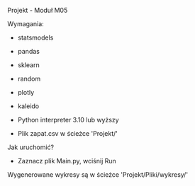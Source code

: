 Projekt - Moduł M05

Wymagania:

- statsmodels
- pandas
- sklearn
- random
- plotly
- kaleido


- Python interpreter 3.10 lub wyższy
- Plik zapat.csv w ścieżce 'Projekt/'

Jak uruchomić?

- Zaznacz plik Main.py, wciśnij Run

Wygenerowane wykresy są w ścieżce 'Projekt/Pliki/wykresy/'